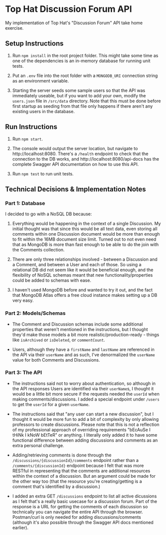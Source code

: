 # Top Hat Discussion Forum API

My implementation of Top Hat's "Discussion Forum" API take home exercise.

## Setup Instructions

1. Run `npm install` in the root project folder. This might take some time as one of the dependencies is an in-memory
   database for running unit tests.

2. Put an `.env` file into the root folder with a `MONGODB_URI` connection string as an environment variable.

3. Starting the server seeds some sample users so that the API was immediately useable, but if you want to add your own, 
    modify the `users.json` file in `/src/data` directory. Note that this must be done before first startup as seeding 
    from that file only happens if there aren't any existing users in the database.

## Run Instructions

1. Run `npm start`.

2. The console would output the server location, but navigate to http://localhost:8080. There's a `/health` endpoint to
check that the connection to the DB works, and http://localhost:8080/api-docs has the complete Swagger API documentation 
on how to use this API.

3. Run `npm test` to run unit tests.

## Technical Decisions & Implementation Notes

### Part 1: Database

I decided to go with a NoSQL DB because:

1. Everything would be happening in the context of a single Discussion. My initial thought was that since this would be 
all text data, even storing all comments within one Discussion document would be more than enough to fit within the 16MB document size limit. Turned out to not even need that as MongoDB is more than fast enough to be able to do the join with
the Comments collection.

2. There are only three relationships involved - between a Discussion and a Comment, and between a User and each of 
those. So using a relational DB did not seem like it would be beneficial enough, and the flexibility of NoSQL schemas 
meant that new functionality/properties could be added to schemas with ease. 

3. I haven't used MongoDB before and wanted to try it out, and the fact that MongoDB Atlas offers a free cloud instance 
makes setting up a DB very easy.

### Part 2: Models/Schemas

* The Comment and Discussion schemas include some additional properties that weren't mentioned in the instructions, but
    I thought they'd make those models a bit more realistic/production-ready - things like `isArchived` or `isDeleted`,
    or `commentCount`.

* Users, although they have a `firstName` and `lastName` are referenced in the API via their `userName` and as such,
    I've denormalized the `userName` value for both Comments and Discussions.

### Part 3: The API

* The instructions said not to worry about authentication, so although in the API responses Users are identified via 
    their `userName`s, I thought it would be a little bit more secure if the requests needed the `userId` when making
    comments/discussions. I added a special endpoint under `/users` to get the `userId` for a given `userName`.

* The instructions said that "any user can start a new discussion", but I thought it would be more fun to add a bit of 
    complexity by only allowing professors to create discussions. Please note that this is not a reflection of my
    professional approach of overriding requirements "bEcAuSe I tHiNk I kNoW bEtTeR" or anything. I literally only added
    it to have some functional difference between adding discussions and comments as an extra personal challenge. 

* Adding/retrieving comments is done through the `/discussions/{discussionId}/comments` endpoint rather than a 
    `/comments/{discussionId}` endpoint because I felt that was more RESTful in representing that the comments are
    additional resources within the context of a discussion. But an argument could be made for the other way too (that
    the resource you're creating/getting is a comment that's identified by a discussion.)

* I added an extra GET `/discussions` endpoint to list all active dicussions as I felt that's a really basic usecase for
    a discussion forum. Part of the response is a URL for getting the comments of each discussion so technically you can
    navigate the entire API through the browser. Postman/curl is only needed for adding discussions/comments (although
    it's also possible through the Swagger API docs mentioned earlier).
